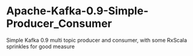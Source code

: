 # Apache-Kafka-0.9-Simple-Producer_Consumer
Simple Kafka 0.9 multi topic producer and consumer, with some RxScala sprinkles for good measure
